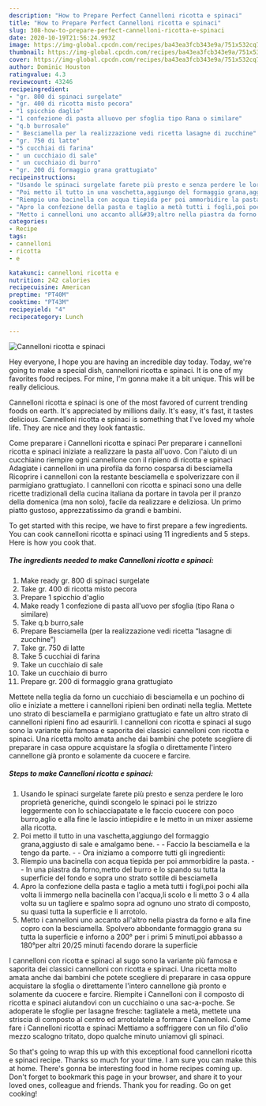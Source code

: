 ```yaml
---
description: "How to Prepare Perfect Cannelloni ricotta e spinaci"
title: "How to Prepare Perfect Cannelloni ricotta e spinaci"
slug: 308-how-to-prepare-perfect-cannelloni-ricotta-e-spinaci
date: 2020-10-19T21:56:24.993Z
image: https://img-global.cpcdn.com/recipes/ba43ea3fcb343e9a/751x532cq70/cannelloni-ricotta-e-spinaci-recipe-main-photo.jpg
thumbnail: https://img-global.cpcdn.com/recipes/ba43ea3fcb343e9a/751x532cq70/cannelloni-ricotta-e-spinaci-recipe-main-photo.jpg
cover: https://img-global.cpcdn.com/recipes/ba43ea3fcb343e9a/751x532cq70/cannelloni-ricotta-e-spinaci-recipe-main-photo.jpg
author: Dominic Houston
ratingvalue: 4.3
reviewcount: 43246
recipeingredient:
- "gr. 800 di spinaci surgelate"
- "gr. 400 di ricotta misto pecora"
- "1 spicchio daglio"
- "1 confezione di pasta alluovo per sfoglia tipo Rana o similare"
- "q.b burrosale"
- " Besciamella per la realizzazione vedi ricetta lasagne di zucchine"
- "gr. 750 di latte"
- "5 cucchiai di farina"
- " un cucchiaio di sale"
- " un cucchiaio di burro"
- "gr. 200 di formaggio grana grattugiato"
recipeinstructions:
- "Usando le spinaci surgelate farete più presto e senza perdere le loro proprietà generiche, quindi scongelo le spinaci poi le strizzo leggermente con lo schiacciapatate e le faccio cuocere con poco burro,aglio e alla fine le lascio intiepidire e le metto in un mixer assieme alla ricotta."
- "Poi metto il tutto in una vaschetta,aggiungo del formaggio grana,aggiusto di sale e amalgamo bene. - Faccio la besciamella e la tengo da parte. - Ora iniziamo a comporre tutti gli ingredienti:"
- "Riempio una bacinella con acqua tiepida per poi ammorbidire la pasta. - In una piastra da forno,metto del burro e lo spando su tutta la superficie del fondo e sopra uno strato sottile di besciamella"
- "Apro la confezione della pasta e taglio a metà tutti i fogli,poi pochi alla volta li immergo nella bacinella con l&#39;acqua,li scolo e li metto 3 o 4 alla volta su un tagliere e spalmo sopra ad ognuno uno strato di composto, su quasi tutta la superficie e li arrotolo."
- "Metto i cannelloni uno accanto all&#39;altro nella piastra da forno e alla fine copro con la besciamella. Spolvero abbondante formaggio grana su tutta la superficie e inforno a 200° per i primi 5 minuti,poi abbasso a 180°per altri 20/25 minuti facendo dorare la superficie"
categories:
- Recipe
tags:
- cannelloni
- ricotta
- e

katakunci: cannelloni ricotta e 
nutrition: 242 calories
recipecuisine: American
preptime: "PT40M"
cooktime: "PT43M"
recipeyield: "4"
recipecategory: Lunch

---
```



![Cannelloni ricotta e spinaci](https://img-global.cpcdn.com/recipes/ba43ea3fcb343e9a/751x532cq70/cannelloni-ricotta-e-spinaci-recipe-main-photo.jpg)

Hey everyone, I hope you are having an incredible day today. Today, we're going to make a special dish, cannelloni ricotta e spinaci. It is one of my favorites food recipes. For mine, I'm gonna make it a bit unique. This will be really delicious.

Cannelloni ricotta e spinaci is one of the most favored of current trending foods on earth. It's appreciated by millions daily. It's easy, it's fast, it tastes delicious. Cannelloni ricotta e spinaci is something that I've loved my whole life. They are nice and they look fantastic.

Come preparare i Cannelloni ricotta e spinaci Per preparare i cannelloni ricotta e spinaci iniziate a realizzare la pasta all&#39;uovo. Con l&#39;aiuto di un cucchiaino riempire ogni cannellone con il ripieno di ricotta e spinaci Adagiate i cannelloni in una pirofila da forno cosparsa di besciamella Ricoprire i cannelloni con la restante besciamella e spolverizzare con il parmigiano grattugiato. I cannelloni con ricotta e spinaci sono una delle ricette tradizionali della cucina italiana da portare in tavola per il pranzo della domenica (ma non solo), facile da realizzare e deliziosa. Un primo piatto gustoso, apprezzatissimo da grandi e bambini.


To get started with this recipe, we have to first prepare a few ingredients. You can cook cannelloni ricotta e spinaci using 11 ingredients and 5 steps. Here is how you cook that.

<!--inarticleads1-->

##### The ingredients needed to make Cannelloni ricotta e spinaci:

1. Make ready gr. 800 di spinaci surgelate
1. Take gr. 400 di ricotta misto pecora
1. Prepare 1 spicchio d&#39;aglio
1. Make ready 1 confezione di pasta all&#39;uovo per sfoglia (tipo Rana o similare)
1. Take q.b burro,sale
1. Prepare  Besciamella (per la realizzazione vedi ricetta “lasagne di zucchine”)
1. Take gr. 750 di latte
1. Take 5 cucchiai di farina
1. Take  un cucchiaio di sale
1. Take  un cucchiaio di burro
1. Prepare gr. 200 di formaggio grana grattugiato


Mettete nella teglia da forno un cucchiaio di besciamella e un pochino di olio e iniziate a mettere i cannelloni ripieni ben ordinati nella teglia. Mettete uno strato di besciamella e parmigiano grattugiato e fate un altro strato di cannelloni ripieni fino ad esaurirli. I cannelloni con ricotta e spinaci al sugo sono la variante più famosa e saporita dei classici cannelloni con ricotta e spinaci. Una ricetta molto amata anche dai bambini che potete scegliere di preparare in casa oppure acquistare la sfoglia o direttamente l&#39;intero cannellone già pronto e solamente da cuocere e farcire. 

<!--inarticleads2-->

##### Steps to make Cannelloni ricotta e spinaci:

1. Usando le spinaci surgelate farete più presto e senza perdere le loro proprietà generiche, quindi scongelo le spinaci poi le strizzo leggermente con lo schiacciapatate e le faccio cuocere con poco burro,aglio e alla fine le lascio intiepidire e le metto in un mixer assieme alla ricotta.
1. Poi metto il tutto in una vaschetta,aggiungo del formaggio grana,aggiusto di sale e amalgamo bene. - - Faccio la besciamella e la tengo da parte. - - Ora iniziamo a comporre tutti gli ingredienti:
1. Riempio una bacinella con acqua tiepida per poi ammorbidire la pasta. - - In una piastra da forno,metto del burro e lo spando su tutta la superficie del fondo e sopra uno strato sottile di besciamella
1. Apro la confezione della pasta e taglio a metà tutti i fogli,poi pochi alla volta li immergo nella bacinella con l&#39;acqua,li scolo e li metto 3 o 4 alla volta su un tagliere e spalmo sopra ad ognuno uno strato di composto, su quasi tutta la superficie e li arrotolo.
1. Metto i cannelloni uno accanto all&#39;altro nella piastra da forno e alla fine copro con la besciamella. Spolvero abbondante formaggio grana su tutta la superficie e inforno a 200° per i primi 5 minuti,poi abbasso a 180°per altri 20/25 minuti facendo dorare la superficie


I cannelloni con ricotta e spinaci al sugo sono la variante più famosa e saporita dei classici cannelloni con ricotta e spinaci. Una ricetta molto amata anche dai bambini che potete scegliere di preparare in casa oppure acquistare la sfoglia o direttamente l&#39;intero cannellone già pronto e solamente da cuocere e farcire. Riempite i Cannelloni con il composto di ricotta e spinaci aiutandovi con un cucchiaino o una sac-a-poche. Se adoperate le sfoglie per lasagne fresche: tagliatele a metà, mettete una striscia di composto al centro ed arrotolatele a formare i Cannelloni. Come fare i Cannelloni ricotta e spinaci Mettiamo a soffriggere con un filo d&#39;olio mezzo scalogno tritato, dopo qualche minuto uniamovi gli spinaci. 

So that's going to wrap this up with this exceptional food cannelloni ricotta e spinaci recipe. Thanks so much for your time. I am sure you can make this at home. There's gonna be interesting food in home recipes coming up. Don't forget to bookmark this page in your browser, and share it to your loved ones, colleague and friends. Thank you for reading. Go on get cooking!
